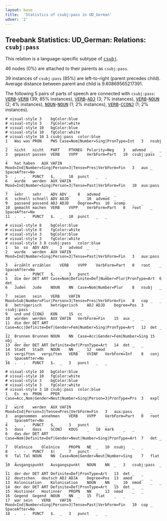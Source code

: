 ```yaml
---
layout: base
title:  'Statistics of csubj:pass in UD_German'
udver: '2'
---
```


## Treebank Statistics: UD_German: Relations: `csubj:pass`

This relation is a language-specific subtype of <tt><a href="de-dep-csubj.html">csubj</a></tt>.

46 nodes (0%) are attached to their parents as `csubj:pass`.

39 instances of `csubj:pass` (85%) are left-to-right (parent precedes child).
Average distance between parent and child is 9.60869565217391.

The following 5 pairs of parts of speech are connected with `csubj:pass`: <tt><a href="de-pos-VERB.html">VERB</a></tt>-<tt><a href="de-pos-VERB.html">VERB</a></tt> (39; 85% instances), <tt><a href="de-pos-VERB.html">VERB</a></tt>-<tt><a href="de-pos-ADJ.html">ADJ</a></tt> (3; 7% instances), <tt><a href="de-pos-VERB.html">VERB</a></tt>-<tt><a href="de-pos-NOUN.html">NOUN</a></tt> (2; 4% instances), <tt><a href="de-pos-NOUN.html">NOUN</a></tt>-<tt><a href="de-pos-NOUN.html">NOUN</a></tt> (1; 2% instances), <tt><a href="de-pos-VERB.html">VERB</a></tt>-<tt><a href="de-pos-CCONJ.html">CCONJ</a></tt> (1; 2% instances).


~~~ conllu
# visual-style 3	bgColor:blue
# visual-style 3	fgColor:white
# visual-style 10	bgColor:blue
# visual-style 10	fgColor:white
# visual-style 10 3 csubj:pass	color:blue
1	Was	was	PRON	PWS	Case=Nom|Number=Sing|PronType=Int	3	nsubj	_	_
2	nicht	nicht	PART	PTKNEG	Polarity=Neg	3	advmod	_	_
3	gepasst	passen	VERB	VVPP	VerbForm=Part	10	csubj:pass	_	_
4	hat	haben	AUX	VAFIN	Mood=Ind|Number=Sing|Person=3|Tense=Pres|VerbForm=Fin	3	aux	_	SpaceAfter=No
5	,	,	PUNCT	$,	_	10	punct	_	_
6	wurde	werden	AUX	VAFIN	Mood=Ind|Number=Sing|Person=3|Tense=Past|VerbForm=Fin	10	aux:pass	_	_
7	sehr	sehr	ADV	ADV	_	8	advmod	_	_
8	schnell	schnell	ADV	ADJD	_	10	advmod	_	_
9	passend	passend	ADJ	ADJD	Degree=Pos	10	xcomp	_	_
10	gemacht	machen	VERB	VVPP	VerbForm=Part	0	root	_	SpaceAfter=No
11	.	.	PUNCT	$.	_	10	punct	_	_

~~~


~~~ conllu
# visual-style 8	bgColor:blue
# visual-style 8	fgColor:white
# visual-style 3	bgColor:blue
# visual-style 3	fgColor:white
# visual-style 3 8 csubj:pass	color:blue
1	So	so	ADV	ADV	_	3	advmod	_	_
2	wurde	werden	AUX	VAFIN	Mood=Ind|Number=Sing|Person=3|Tense=Past|VerbForm=Fin	3	aux:pass	_	_
3	erzählt	erzählen	VERB	VVPP	VerbForm=Part	0	root	_	SpaceAfter=No
4	,	,	PUNCT	$,	_	3	punct	_	_
5	die	der	DET	ART	Case=Nom|Definite=Def|Number=Plur|PronType=Art	6	det	_	_
6	Juden	Jude	NOUN	NN	Case=Nom|Number=Plur	8	nsubj	_	_
7	seien	sein	VERB	VAFIN	Mood=Sub|Number=Plur|Person=3|Tense=Pres|VerbForm=Fin	8	cop	_	_
8	betrügerisch	betrügerisch	ADJ	ADJD	Degree=Pos	3	csubj:pass	_	_
9	und	und	CCONJ	KON	_	15	cc	_	_
10	würden	werden	AUX	VAFIN	VerbForm=Fin	15	aux	_	_
11	die	der	DET	ART	Case=Acc|Definite=Def|Gender=Fem|Number=Sing|PronType=Art	12	det	_	_
12	Brunnen	Brunnen	NOUN	NN	Case=Acc|Gender=Fem|Number=Sing	15	obj	_	_
13	der	der	DET	ART	Definite=Def|PronType=Art	14	det	_	_
14	Stadt	Stadt	NOUN	NN	_	12	nmod	_	_
15	vergiften	vergiften	VERB	VVINF	VerbForm=Inf	8	conj	_	SpaceAfter=No
16	.	.	PUNCT	$.	_	3	punct	_	_

~~~


~~~ conllu
# visual-style 10	bgColor:blue
# visual-style 10	fgColor:white
# visual-style 3	bgColor:blue
# visual-style 3	fgColor:white
# visual-style 3 10 csubj:pass	color:blue
1	Es	es	PRON	PPER	Case=Acc,Nom|Gender=Neut|Number=Sing|Person=3|PronType=Prs	3	expl	_	_
2	wird	werden	AUX	VAFIN	Mood=Ind|Person=3|Tense=Pres|VerbForm=Fin	3	aux:pass	_	_
3	angenommen	annehmen	VERB	VVPP	VerbForm=Part	0	root	_	SpaceAfter=No
4	,	,	PUNCT	$,	_	3	punct	_	_
5	dass	dass	SCONJ	KOUS	_	10	mark	_	_
6	das	der	DET	ART	Case=Nom|Definite=Def|Gender=Neut|Number=Sing|PronType=Art	7	det	_	_
7	Olešnice	Olešnice	PROPN	NE	_	10	nsubj	_	_
8	-	-	PUNCT	$(	_	7	punct	_	_
9	Tal	Tal	NOUN	NN	Case=Nom|Gender=Neut|Number=Sing	7	flat	_	_
10	Ausgangspunkt	Ausgangspunkt	NOUN	NN	_	3	csubj:pass	_	_
11	der	der	DET	ART	Definite=Def|PronType=Art	13	det	_	_
12	deutschen	deutsch	ADJ	ADJA	Degree=Pos	13	amod	_	_
13	Kolonisation	Kolonisation	NOUN	NN	_	10	nmod	_	_
14	der	der	DET	ART	Definite=Def|PronType=Art	15	det	_	_
15	Hostinnér	Hostinnér	PROPN	NN	_	13	nmod	_	_
16	Gegend	Gegend	NOUN	NN	_	15	flat	_	_
17	war	sein	VERB	VAFIN	Mood=Ind|Number=Sing|Person=3|Tense=Past|VerbForm=Fin	10	cop	_	SpaceAfter=No
18	.	.	PUNCT	$.	_	3	punct	_	_

~~~


